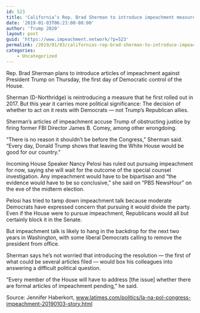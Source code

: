```yaml
---
id: 523
title: 'California’s Rep. Brad Sherman to introduce impeachment measure'
date: '2019-01-03T06:23:00-08:00'
author: 'Trump 2020'
layout: post
guid: 'https://www.impeachment.network/?p=523'
permalink: /2019/01/03/californias-rep-brad-sherman-to-introduce-impeachment-measure/
categories:
    - Uncategorized
---
```


Rep. Brad Sherman plans to introduce articles of impeachment against President Trump on Thursday, the first day of Democratic control of the House.

Sherman (D-Northridge) is reintroducing a measure that he first rolled out in 2017. But this year it carries more political significance: The decision of whether to act on it rests with Democrats — not Trump’s Republican allies.

Sherman’s articles of impeachment accuse Trump of obstructing justice by firing former FBI Director James B. Comey, among other wrongdoing.

“There is no reason it shouldn’t be before the Congress,” Sherman said. “Every day, Donald Trump shows that leaving the White House would be good for our country.”

Incoming House Speaker Nancy Pelosi has ruled out pursuing impeachment for now, saying she will wait for the outcome of the special counsel investigation. Any impeachment would have to be bipartisan and “the evidence would have to be so conclusive,” she said on “PBS NewsHour” on the eve of the midterm election.

Pelosi has tried to tamp down impeachment talk because moderate Democrats have expressed concern that pursuing it would divide the party. Even if the House were to pursue impeachment, Republicans would all but certainly block it in the Senate.

But impeachment talk is likely to hang in the backdrop for the next two years in Washington, with some liberal Democrats calling to remove the president from office.

Sherman says he’s not worried that introducing the resolution — the first of what could be several articles filed — would box his colleagues into answering a difficult political question.

“Every member of the House will have to address \[the issue\] whether there are formal articles of impeachment pending,” he said.

Source: Jennifer Haberkort, www.latimes.com/politics/la-na-pol-congress-impeachment-20190103-story.html